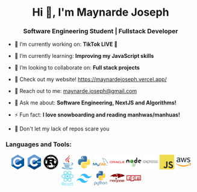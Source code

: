 <h1 align="center">Hi 👋, I'm Maynarde Joseph</h1>
<h3 align="center">Software Engineering Student | Fullstack Developer</h3>

- 🔭 I’m currently working on: **TikTok LIVE 🤖**

- 🌱 I’m currently learning: **Improving my JavaScript skills**

- 🤝 I’m looking to collaborate on: **Full stack projects**

- 🤩 Check out my website! https://maynardejoseph.vercel.app/
     
- 📧 Reach out to me: maynarde.joseph@gmail.com

- 💬 Ask me about: **Software Engineering, NextJS and Algorithms!**

- ⚡ Fun fact: **I love snowboarding and reading manhwas/manhuas!**

- 👀 Don't let my lack of repos scare you

<h3 align="left">Languages and Tools:</h3>
<p align="center"> 
     <a target="_blank" rel="noreferrer"> <img src="https://raw.githubusercontent.com/devicons/devicon/master/icons/c/c-original.svg" alt="c" width="40" height="40"/> </a> 
     <a target="_blank" rel="noreferrer"> <img src="https://raw.githubusercontent.com/devicons/devicon/master/icons/cplusplus/cplusplus-original.svg" alt="cplusplus" width="40" height="40"/> </a> 
     <a target="_blank" rel="noreferrer"> <img src="https://raw.githubusercontent.com/devicons/devicon/master/icons/rust/rust-original.svg" style="background-color: white;" alt="rust" width="40" height="40"/> </a> 
     <a target="_blank" rel="noreferrer"> <img src="https://raw.githubusercontent.com/devicons/devicon/master/icons/java/java-original.svg" alt="java" width="40" height="40"/> </a> 
     <a target="_blank" rel="noreferrer"> <img src="https://raw.githubusercontent.com/devicons/devicon/master/icons/python/python-original.svg" alt="python" width="40" height="40"/> </a>
     <a target="_blank" rel="noreferrer"> <img src="https://raw.githubusercontent.com/devicons/devicon/master/icons/mysql/mysql-original-wordmark.svg" alt="mysql" width="40" height="40"/> </a> 
     <a target="_blank" rel="noreferrer"> <img src="https://raw.githubusercontent.com/devicons/devicon/master/icons/oracle/oracle-original.svg" alt="oracle" width="40" height="40"/> </a> 
     <a target="_blank" rel="noreferrer"> <img src="https://raw.githubusercontent.com/devicons/devicon/master/icons/nodejs/nodejs-original-wordmark.svg" alt="nodejs" width="40" height="40"/> </a>
     <a target="_blank" rel="noreferrer"> <img src="https://raw.githubusercontent.com/devicons/devicon/master/icons/express/express-original-wordmark.svg" alt="express" width="40" height="40"/> </a>
     <a target="_blank" rel="noreferrer"> <img src="https://raw.githubusercontent.com/devicons/devicon/master/icons/javascript/javascript-original.svg" alt="express" width="40" height="40"/> </a>
     <a target="_blank" rel="noreferrer"> <img src="https://raw.githubusercontent.com/devicons/devicon/master/icons/amazonwebservices/amazonwebservices-original-wordmark.svg" alt="express" width="40" height="40"/> </a>
     <a target="_blank" rel="noreferrer"> <img src="https://raw.githubusercontent.com/devicons/devicon/master/icons/react/react-original-wordmark.svg" alt="express" width="40" height="40"/> </a>
     <a target="_blank" rel="noreferrer"> <img src="https://raw.githubusercontent.com/devicons/devicon/master/icons/tailwindcss/tailwindcss-original.svg" alt="express" width="40" height="40"/> </a>
     <a target="_blank" rel="noreferrer"> <img src="https://raw.githubusercontent.com/devicons/devicon/master/icons/python/python-original-wordmark.svg" alt="express" width="40" height="40"/> </a>
     <a target="_blank" rel="noreferrer"> <img src="https://raw.githubusercontent.com/devicons/devicon/master/icons/mongoose/mongoose-original-wordmark.svg" alt="express" width="40" height="40"/> </a>
     <a target="_blank" rel="noreferrer"> <img src="https://raw.githubusercontent.com/devicons/devicon/master/icons/npm/npm-original-wordmark.svg" alt="express" width="40" height="40"/> </a>


</p>

<!---
maynarde-joseph/maynarde-joseph is a ✨ special ✨ repository because its `README.md` (this file) appears on your GitHub profile.
You can click the Preview link to take a look at your changes.
--->
